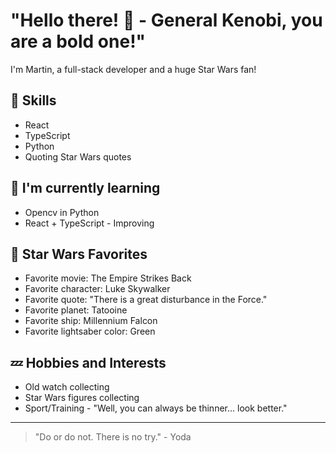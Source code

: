 # "Hello there! 👋 - General Kenobi, you are a bold one!" 

I'm Martin, a full-stack developer and a huge Star Wars fan!

## 🚀 Skills

- React
- TypeScript
- Python
- Quoting Star Wars quotes

## 🌱 I'm currently learning

- Opencv in Python
- React + TypeScript - Improving

## 🎥 Star Wars Favorites

- Favorite movie: The Empire Strikes Back
- Favorite character: Luke Skywalker
- Favorite quote: "There is a great disturbance in the Force."
- Favorite planet: Tatooine
- Favorite ship: Millennium Falcon
- Favorite lightsaber color: Green

## 💤 Hobbies and Interests

- Old watch collecting
- Star Wars figures collecting
- Sport/Training - "Well, you can always be thinner... look better."

<!--
## 💻 Projects

- [Project #1]: [Brief description and link to the project]
- [Project #2]: [Brief description and link to the project]
- [Project #3]: [Brief description and link to the project]

## 📈 GitHub Stats

![Your GitHub stats](https://github-readme-stats.vercel.app/api?username=yourusername&show_icons=true)

## 🤝 Contributing

Contributions, issues, and feature requests are welcome! Feel free to check [contributing guidelines](CONTRIBUTING.md).

## ❤️ Support

If you like my work, please consider supporting me with a coffee ☕

[![Buy me a coffee](https://img.shields.io/badge/-Buy%20me%20a%20coffee-FF813F?style=flat-square&logo=buy-me-a-coffee&logoColor=white&link=https://www.buymeacoffee.com/yourusername)](https://www.buymeacoffee.com/yourusername)
-->
---

> "Do or do not. There is no try." - Yoda
